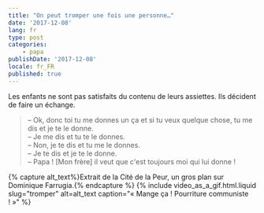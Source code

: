 ```yaml
---
title: "On peut tromper une fois une personne…"
date: '2017-12-08'
lang: fr
type: post
categories:
    - papa
publishDate: '2017-12-08'
locale: fr_FR
published: true
---
```


Les enfants ne sont pas satisfaits du contenu de leurs assiettes. Ils décident de faire un échange.

<!-- more -->


> – Ok, donc toi tu me donnes un ça et si tu veux quelque chose, tu me dis et je te le donne.  
> – Je me dis et tu te le donnes.  
> – Non, je te dis et tu me le donnes.  
> – Je te dis et je te le donne.  
> – Papa ! [Mon frère] il veut que c'est toujours moi qui lui donne !

{% capture alt_text%}Extrait de la Cité de la Peur, un gros plan sur Dominique Farrugia.{% endcapture %}
{% include video_as_a_gif.html.liquid
    slug="tromper"
    alt=alt_text
    caption="&laquo;&nbsp;Mange ça ! Pourriture communiste !&nbsp;&raquo;"
%}